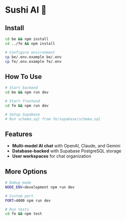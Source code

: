 # Sushi AI 🍣

## Install

```bash
cd be && npm install
cd ../fe && npm install

# Configure environment
cp be/.env.example be/.env
cp fe/.env.example fe/.env
```

## How To Use

```bash
# Start backend
cd be && npm run dev

# Start frontend
cd fe && npm run dev

# Setup Supabase
# Run schema.sql from fe/supabase/schema.sql
```

## Features
- **Multi-model AI chat** with OpenAI, Claude, and Gemini
- **Database-backed** with Supabase PostgreSQL storage
- **User workspaces** for chat organization

## More Options

```bash
# Debug mode
NODE_ENV=development npm run dev

# Custom port
PORT=4000 npm run dev

# Run tests
cd fe && npm test
```
